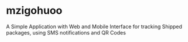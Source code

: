 # mzigohuoo
A Simple Application with Web and Mobile Interface for tracking Shipped packages, using SMS notifications and QR Codes
